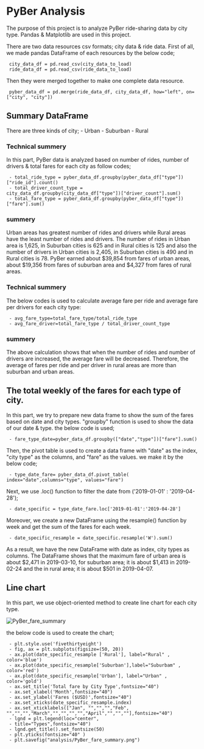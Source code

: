# PyBer  Analysis
The purpose of this project is to analyze PyBer ride-sharing data by city type. Pandas & Matplotlib are used in this project.

There are two data resources csv formats; city data  & ride data. First of all, we made pandas DataFrame of each resources by the below code;

	 city_data_df = pd.read_csv(city_data_to_load)
	 ride_data_df = pd.read_csv(ride_data_to_load)

Then they were merged together to make one complete data resource.

	 pyber_data_df = pd.merge(ride_data_df, city_data_df, how="left", on=["city", "city"])

##  Summary DataFrame
There are three kinds of city; 
			-	Urban
			-	Suburban
			-	Rural
	
###  Technical summery
In this part, PyBer data is analyzed based on number of rides, number of drivers & total fares for each city as follow codes;

	 - total_ride_type = pyber_data_df.groupby(pyber_data_df["type"])["ride_id"].count()
	 - total_driver_count_type = city_data_df.groupby(city_data_df["type"])["driver_count"].sum()
	 - total_fare_type = pyber_data_df.groupby(pyber_data_df["type"])["fare"].sum()
###   summery
Urban areas has greatest number of rides and drivers while Rural areas have the least number of rides and drivers. The number of rides in Urban area is 1,625, in Suburban cities is 625 and in Rural cities is 125 and also the number of drivers in Urban cities is 2,405, in Suburban cities is 490 and in Rural cities is 78.
PyBer earned about $39,854  from fares of urban areas, about $19,356 from fares of suburban area and $4,327 from fares of rural areas.
###  Technical summery
The below codes is used to calculate average fare per ride and average fare per drivers for each city type:

	 - avg_fare_type=total_fare_type/total_ride_type
	 - avg_fare_driver=total_fare_type / total_driver_count_type

###   summery
The above calculation shows that when the number of rides and number of drivers are increased, the average  fare will be decreased. Therefore,  the average of fares per ride and  per driver in rural areas are more than suburban and urban areas.

## The total weekly of the fares for each type of city.
In this part, we try to prepare new data frame to show the  sum of the fares based on date and city types. "groupby" function is used to show the data of our date & type. the below code is used;

	 - fare_type_date=pyber_data_df.groupby(["date","type"])["fare"].sum()

Then,  the pivot table is used to create a data frame with  "date" as the index, "city type" as the columns, and "fare" as the values. we make it by the below code;

	 - type_date_fare= pyber_data_df.pivot_table( index="date",columns="type", values="fare")

Next, we use .loc() function to filter the date from ('2019-01-01' : '2019-04-28');

	 - date_specific = type_date_fare.loc['2019-01-01':'2019-04-28']

Moreover, we  create a new DataFrame using the resample() function by week and get the sum of the fares for each week.

	 - date_specific_resample = date_specific.resample('W').sum()

As a result, we have the new DataFrame with date as index, city types as columns.
The DataFrame shows that the maximum  fare of urban area is about $2,471 in 2019-03-10, for suburban area; it is about $1,413 in 2019-02-24 and the in rural area; it  is about $501 in 2019-04-07.

## Line chart

In this part, we use object-oriented method to create line chart for each city type.

![PyBer_fare_summary]("analysis/PyBer_fare_summary.png"?raw=true )

the below code is used to create the chart;

	 - plt.style.use('fivethirtyeight')
	 - fig, ax = plt.subplots(figsize=(50, 20))
	 - ax.plot(date_specific_resample ['Rural'], label="Rural" , color='blue')
	 - ax.plot(date_specific_resample['Suburban'],label="Suburbam" , color='red')
	 - ax.plot(date_specific_resample['Urban'], label="Urban" , color='gold')
	 - ax.set_title('Total fare by City Type',fontsize="40")
	 - ax.set_xlabel('Month',fontsize="40")
	 - ax.set_ylabel('Fares ($USD)',fontsize="40")
	 - ax.set_xticks(date_specific_resample.index)
	 - ax.set_xticklabels(["Jan", "","","","Feb", "","","","March","","","","","April","","",""],fontsize="40")
	 - lgnd = plt.legend(loc="center",
	 - title="Types",fontsize="40")
	 - lgnd.get_title().set_fontsize(50)
	 - plt.yticks(fontsize="40" )
	 - plt.savefig("analysis/PyBer_fare_summary.png")


 
